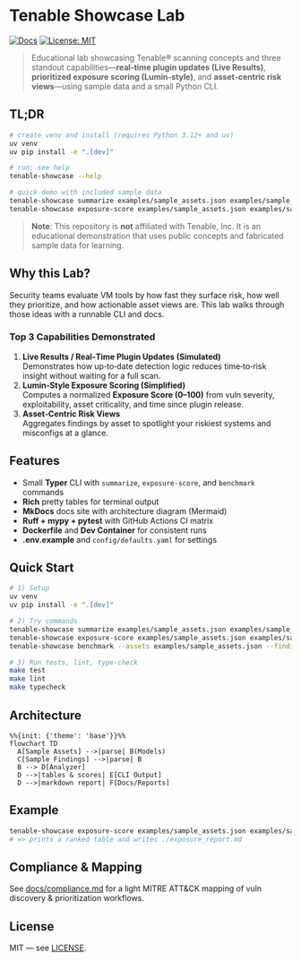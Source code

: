 # Tenable Showcase Lab

[![Docs](https://img.shields.io/badge/docs-mkdocs--material-blue)](./docs/index.md)
[![License: MIT](https://img.shields.io/badge/License-MIT-green.svg)](LICENSE)

> Educational lab showcasing Tenable® scanning concepts and three standout capabilities—**real‑time plugin updates (Live Results)**, **prioritized exposure scoring (Lumin‑style)**, and **asset‑centric risk views**—using sample data and a small Python CLI.

## TL;DR
```bash
# create venv and install (requires Python 3.12+ and uv)
uv venv
uv pip install -e ".[dev]"

# run: see help
tenable-showcase --help

# quick demo with included sample data
tenable-showcase summarize examples/sample_assets.json examples/sample_findings.json
tenable-showcase exposure-score examples/sample_assets.json examples/sample_findings.json --report
```

> **Note**: This repository is **not** affiliated with Tenable, Inc. It is an educational demonstration that uses public concepts and fabricated sample data for learning.

## Why this Lab?
Security teams evaluate VM tools by how fast they surface risk, how well they prioritize, and how actionable asset views are. This lab walks through those ideas with a runnable CLI and docs.

### Top 3 Capabilities Demonstrated
1. **Live Results / Real‑Time Plugin Updates (Simulated)**  
   Demonstrates how up‑to‑date detection logic reduces time‑to‑risk insight without waiting for a full scan.
2. **Lumin‑Style Exposure Scoring (Simplified)**  
   Computes a normalized **Exposure Score (0–100)** from vuln severity, exploitability, asset criticality, and time since plugin release.
3. **Asset‑Centric Risk Views**  
   Aggregates findings by asset to spotlight your riskiest systems and misconfigs at a glance.

## Features
- Small **Typer** CLI with `summarize`, `exposure-score`, and `benchmark` commands
- **Rich** pretty tables for terminal output
- **MkDocs** docs site with architecture diagram (Mermaid)
- **Ruff + mypy + pytest** with GitHub Actions CI matrix
- **Dockerfile** and **Dev Container** for consistent runs
- **.env.example** and `config/defaults.yaml` for settings

## Quick Start
```bash
# 1) Setup
uv venv
uv pip install -e ".[dev]"

# 2) Try commands
tenable-showcase summarize examples/sample_assets.json examples/sample_findings.json
tenable-showcase exposure-score examples/sample_assets.json examples/sample_findings.json --top 5 --report
tenable-showcase benchmark --assets examples/sample_assets.json --findings examples/sample_findings.json

# 3) Run tests, lint, type-check
make test
make lint
make typecheck
```

## Architecture
```mermaid
%%{init: {'theme': 'base'}}%%
flowchart TD
  A[Sample Assets] -->|parse| B(Models)
  C[Sample Findings] -->|parse| B
  B --> D[Analyzer]
  D -->|tables & scores| E[CLI Output]
  D -->|markdown report| F[Docs/Reports]
```

## Example
```bash
tenable-showcase exposure-score examples/sample_assets.json examples/sample_findings.json --report
# => prints a ranked table and writes ./exposure_report.md
```

## Compliance & Mapping
See [docs/compliance.md](docs/compliance.md) for a light MITRE ATT&CK mapping of vuln discovery & prioritization workflows.

## License
MIT — see [LICENSE](LICENSE).
